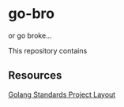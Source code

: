 # go-bro
or go broke...

This repository contains


## Resources
[Golang Standards Project Layout](https://github.com/golang-standards/project-layout)

